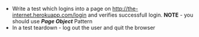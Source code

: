 
* Write a test which logins into a page on http://the-internet.herokuapp.com/login and verifies successfull login.
**NOTE** - you should use _**Page Object**_ Pattern
* In a test teardown - log out the user and quit the browser 
